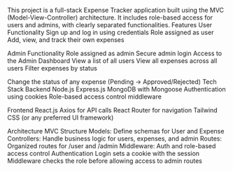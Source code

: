 
This project is a full-stack Expense Tracker application built using the MVC (Model-View-Controller) architecture. It includes role-based access for users and admins, with clearly separated functionalities.
Features
 User Functionality
Sign up and log in using credentials
Role assigned as user
Add, view, and track their own expenses

 Admin Functionality
Role assigned as admin
Secure admin login
Access to the Admin Dashboard
View a list of all users
View all expenses across all users
Filter expenses by status

Change the status of any expense (Pending → Approved/Rejected)
Tech Stack
Backend
Node.js
Express.js
MongoDB with Mongoose
Authentication using cookies
Role-based access control middleware

Frontend
React.js
Axios for API calls
React Router for navigation
Tailwind CSS (or any preferred UI framework)

Architecture
MVC Structure
Models: Define schemas for User and Expense
Controllers: Handle business logic for users, expenses, and admin
Routes: Organized routes for /user and /admin
Middleware: Auth and role-based access control
Authentication
Login sets a cookie with the session
Middleware checks the role before allowing access to admin routes
